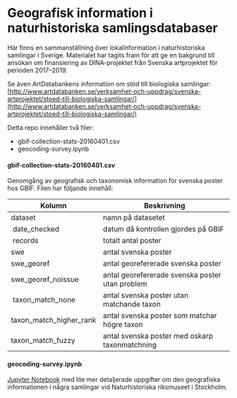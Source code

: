 # Geografisk information i naturhistoriska samlingsdatabaser

Här finns en sammanställning över lokalinformation i naturhistoriska samlingar i Sverige. Materialet har tagits fram för att ge en bakgrund till ansökan om  finansiering av DINA-projektet från Svenska artprojektet för perioden 2017–2019.

Se även ArtDatabankens information om stöd till biologiska samlingar: [http://www.artdatabanken.se/verksamhet-och-uppdrag/svenska-artprojektet/stoed-till-biologiska-samlingar/](http://www.artdatabanken.se/verksamhet-och-uppdrag/svenska-artprojektet/stoed-till-biologiska-samlingar/)


Detta repo innehåller två filer:

* gbif-collection-stats-20160401.csv
* geocoding-survey.ipynb


#### gbif-collection-stats-20160401.csv

Genomgång av geografisk och taxonomisk information för svenska poster hos GBIF. Filen har följande innehåll:

| Kolumn                  | Beskrivning                                     |
| ----------------------- | ----------------------------------------------- |
| dataset                 | namn på datasetet                               |
| date_checked            | datum då kontrollen gjordes på GBIF             |
| records                 | totalt antal poster                             |
| swe                     | antal svenska poster                            |
| swe_georef              | antal georefererade svenska poster              |
| swe_georef_noissue      | antal georefererade svenska poster utan problem |
| taxon_match_none        | antal svenska poster utan matchande taxon       |
| taxon_match_higher_rank | antal svenska poster som matchar högre taxon    |
| taxon_match_fuzzy       | antal svenska poster med oskarp taxonmatchning  |


#### geocoding-survey.ipynb

[Jupyter Notebook](http://jupyter.org) med lite mer detaljerade uppgifter om den geografiska informationen i några samlingar vid Naturhistoriska riksmuseet i Stockholm.
